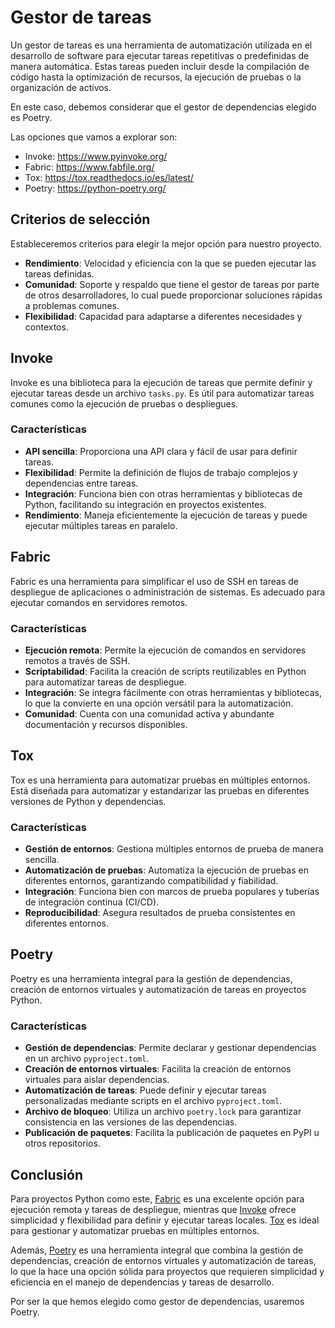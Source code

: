 # Gestor de tareas

Un gestor de tareas es una herramienta de automatización utilizada en el desarrollo de software para ejecutar tareas repetitivas o predefinidas de manera automática. Estas tareas pueden incluir desde la compilación de código hasta la optimización de recursos, la ejecución de pruebas o la organización de activos.

En este caso, debemos considerar que el gestor de dependencias elegido es Poetry.

Las opciones que vamos a explorar son:
* Invoke: https://www.pyinvoke.org/
* Fabric: https://www.fabfile.org/
* Tox: https://tox.readthedocs.io/es/latest/
* Poetry: https://python-poetry.org/

## Criterios de selección
Estableceremos criterios para elegir la mejor opción para nuestro proyecto.
- **Rendimiento**: Velocidad y eficiencia con la que se pueden ejecutar las tareas definidas.
- **Comunidad**: Soporte y respaldo que tiene el gestor de tareas por parte de otros desarrolladores, lo cual puede proporcionar soluciones rápidas a problemas comunes.
- **Flexibilidad**: Capacidad para adaptarse a diferentes necesidades y contextos.

## Invoke
Invoke es una biblioteca para la ejecución de tareas que permite definir y ejecutar tareas desde un archivo `tasks.py`. Es útil para automatizar tareas comunes como la ejecución de pruebas o despliegues.

### Características
- **API sencilla**: Proporciona una API clara y fácil de usar para definir tareas.
- **Flexibilidad**: Permite la definición de flujos de trabajo complejos y dependencias entre tareas.
- **Integración**: Funciona bien con otras herramientas y bibliotecas de Python, facilitando su integración en proyectos existentes.
- **Rendimiento**: Maneja eficientemente la ejecución de tareas y puede ejecutar múltiples tareas en paralelo.

## Fabric
Fabric es una herramienta para simplificar el uso de SSH en tareas de despliegue de aplicaciones o administración de sistemas. Es adecuado para ejecutar comandos en servidores remotos.

### Características
- **Ejecución remota**: Permite la ejecución de comandos en servidores remotos a través de SSH.
- **Scriptabilidad**: Facilita la creación de scripts reutilizables en Python para automatizar tareas de despliegue.
- **Integración**: Se integra fácilmente con otras herramientas y bibliotecas, lo que la convierte en una opción versátil para la automatización.
- **Comunidad**: Cuenta con una comunidad activa y abundante documentación y recursos disponibles.

## Tox
Tox es una herramienta para automatizar pruebas en múltiples entornos. Está diseñada para automatizar y estandarizar las pruebas en diferentes versiones de Python y dependencias.

### Características
- **Gestión de entornos**: Gestiona múltiples entornos de prueba de manera sencilla.
- **Automatización de pruebas**: Automatiza la ejecución de pruebas en diferentes entornos, garantizando compatibilidad y fiabilidad.
- **Integración**: Funciona bien con marcos de prueba populares y tuberías de integración continua (CI/CD).
- **Reproducibilidad**: Asegura resultados de prueba consistentes en diferentes entornos.

## Poetry
Poetry es una herramienta integral para la gestión de dependencias, creación de entornos virtuales y automatización de tareas en proyectos Python.

### Características
- **Gestión de dependencias**: Permite declarar y gestionar dependencias en un archivo `pyproject.toml`.
- **Creación de entornos virtuales**: Facilita la creación de entornos virtuales para aislar dependencias.
- **Automatización de tareas**: Puede definir y ejecutar tareas personalizadas mediante scripts en el archivo `pyproject.toml`.
- **Archivo de bloqueo**: Utiliza un archivo `poetry.lock` para garantizar consistencia en las versiones de las dependencias.
- **Publicación de paquetes**: Facilita la publicación de paquetes en PyPI u otros repositorios.

## Conclusión
Para proyectos Python como este, [Fabric](#fabric) es una excelente opción para ejecución remota y tareas de despliegue, mientras que [Invoke](#invoke) ofrece simplicidad y flexibilidad para definir y ejecutar tareas locales. [Tox](#tox) es ideal para gestionar y automatizar pruebas en múltiples entornos.

Además, [Poetry](#poetry) es una herramienta integral que combina la gestión de dependencias, creación de entornos virtuales y automatización de tareas, lo que la hace una opción sólida para proyectos que requieren simplicidad y eficiencia en el manejo de dependencias y tareas de desarrollo.

Por ser la que hemos elegido como gestor de dependencias, usaremos Poetry.